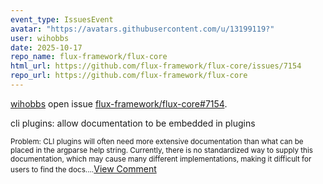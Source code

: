 ```yaml
---
event_type: IssuesEvent
avatar: "https://avatars.githubusercontent.com/u/13199119?"
user: wihobbs
date: 2025-10-17
repo_name: flux-framework/flux-core
html_url: https://github.com/flux-framework/flux-core/issues/7154
repo_url: https://github.com/flux-framework/flux-core
---
```


<a href='https://github.com/wihobbs' target='_blank'>wihobbs</a> open issue <a href='https://github.com/flux-framework/flux-core/issues/7154' target='_blank'>flux-framework/flux-core#7154</a>.

<p>cli plugins: allow documentation to be embedded in plugins</p><small>Problem: CLI plugins will often need more extensive documentation than what can be placed in the argparse help string. Currently, there is no standardized way to supply this documentation, which may cause many different implementations, making it difficult for users to find the docs....</small><a href='https://github.com/flux-framework/flux-core/issues/7154' target='_blank'>View Comment</a>